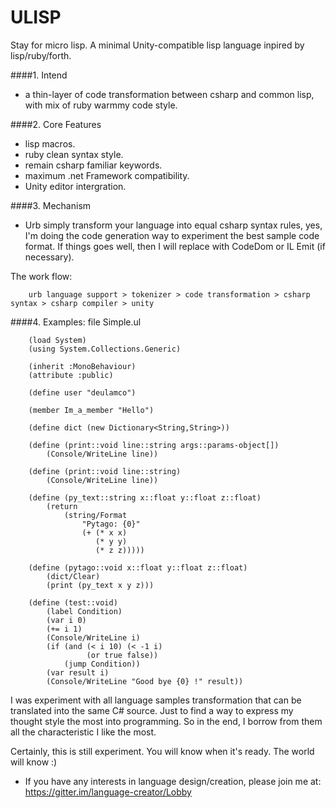 # ULISP
Stay for micro lisp. 
A minimal Unity-compatible lisp language inpired by lisp/ruby/forth.

####1. Intend
 - a thin-layer of code transformation between csharp and common lisp, with mix of ruby warmmy code style. 
 
####2. Core Features
 - lisp macros.
 - ruby clean syntax style.
 - remain csharp familiar keywords.
 - maximum .net Framework compatibility.
 - Unity editor intergration.

####3. Mechanism
   
   - Urb simply transform your language into equal csharp syntax rules, yes, I'm doing the code generation way to experiment the best sample code format. If things goes well, then I will replace with CodeDom or IL Emit (if necessary).

The work flow:

        urb language support > tokenizer > code transformation > csharp syntax > csharp compiler > unity

####4. Examples: file Simple.ul

		(load System)
		(using System.Collections.Generic)
		
		(inherit :MonoBehaviour)
		(attribute :public)

		(define user "deulamco")

		(member Im_a_member "Hello")

		(define dict (new Dictionary<String,String>)) 

		(define (print::void line::string args::params-object[])
		    (Console/WriteLine line))
		        
		(define (print::void line::string)
		    (Console/WriteLine line))

		(define (py_text::string x::float y::float z::float)
		    (return 
		        (string/Format
		            "Pytago: {0}" 
		            (+ (* x x)
		               (* y y)
		               (* z z)))))

		(define (pytago::void x::float y::float z::float)
		    (dict/Clear)
		    (print (py_text x y z)))
		        
		(define (test::void)
		    (label Condition)
		    (var i 0)
		    (+= i 1)
		    (Console/WriteLine i)
		    (if (and (< i 10) (< -1 i) 
		             (or true false))
		        (jump Condition))
		    (var result i)
		    (Console/WriteLine "Good bye {0} !" result))


I was experiment with all language samples transformation that can be translated into the same C# source. Just to find a way to express my thought style the most into programming. So in the end, I borrow from them all the characteristic I like the most.

Certainly, this is still experiment.
 You will know when it's ready. 
 The world will know :)
 
 * If you have any interests in language design/creation, please join me at: https://gitter.im/language-creator/Lobby
